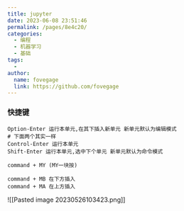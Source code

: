 ```yaml
---
title: jupyter
date: 2023-06-08 23:51:46
permalink: /pages/8e4c20/
categories:
  - 编程
  - 机器学习
  - 基础
tags:
  - 
author: 
  name: fovegage
  link: https://github.com/fovegage
---
```

### 快捷键
```
Option-Enter 运行本单元,在其下插入新单元 新单元默认为编辑模式
# 下面两个其实一样
Control-Enter 运行本单元
Shift-Enter 运行本单元,选中下个单元 新单元默认为命令模式

command + MY (MY一块按)

command + MB 在下方插入
command + MA 在上方插入
```
![[Pasted image 20230526103423.png]]